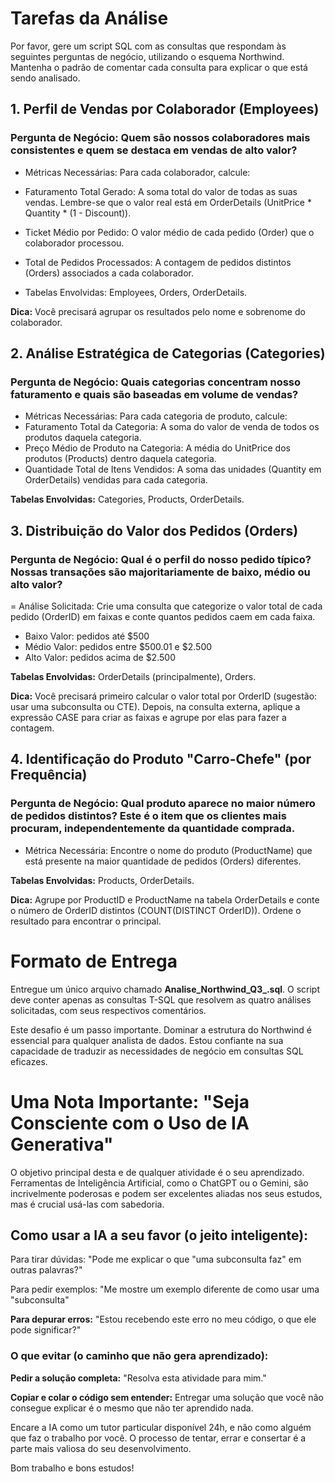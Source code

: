 # Tarefas da Análise
Por favor, gere um script SQL com as consultas que respondam às seguintes perguntas de negócio, utilizando o esquema Northwind. 
Mantenha o padrão de comentar cada consulta para explicar o que está sendo analisado.

## 1. Perfil de Vendas por Colaborador (Employees)

### Pergunta de Negócio: Quem são nossos colaboradores mais consistentes e quem se destaca em vendas de alto valor?

- Métricas Necessárias: Para cada colaborador, calcule:
- Faturamento Total Gerado: A soma total do valor de todas as suas vendas. Lembre-se que o valor real está em OrderDetails (UnitPrice * Quantity * (1 - Discount)).
- Ticket Médio por Pedido: O valor médio de cada pedido (Order) que o colaborador processou.
- Total de Pedidos Processados: A contagem de pedidos distintos (Orders) associados a cada colaborador.
  
- Tabelas Envolvidas: Employees, Orders, OrderDetails.

**Dica:** Você precisará agrupar os resultados pelo nome e sobrenome do colaborador.

## 2. Análise Estratégica de Categorias (Categories)

### Pergunta de Negócio: Quais categorias concentram nosso faturamento e quais são baseadas em volume de vendas?

- Métricas Necessárias: Para cada categoria de produto, calcule:
- Faturamento Total da Categoria: A soma do valor de venda de todos os produtos daquela categoria.
- Preço Médio de Produto na Categoria: A média do UnitPrice dos produtos (Products) dentro daquela categoria.
- Quantidade Total de Itens Vendidos: A soma das unidades (Quantity em OrderDetails) vendidas para cada categoria.

**Tabelas Envolvidas:** Categories, Products, OrderDetails.


## 3. Distribuição do Valor dos Pedidos (Orders)

### Pergunta de Negócio: Qual é o perfil do nosso pedido típico? Nossas transações são majoritariamente de baixo, médio ou alto valor?

= Análise Solicitada: Crie uma consulta que categorize o valor total de cada pedido (OrderID) em faixas e conte quantos pedidos caem em cada faixa.

- Baixo Valor: pedidos até $500
- Médio Valor: pedidos entre $500.01 e $2.500
- Alto Valor: pedidos acima de $2.500

**Tabelas Envolvidas:** OrderDetails (principalmente), Orders.

**Dica:** Você precisará primeiro calcular o valor total por OrderID (sugestão: usar uma subconsulta ou CTE). Depois, na consulta externa, aplique a expressão CASE para criar as faixas e agrupe por elas para fazer a contagem.

## 4. Identificação do Produto "Carro-Chefe" (por Frequência)

### Pergunta de Negócio: Qual produto aparece no maior número de pedidos distintos? Este é o item que os clientes mais procuram, independentemente da quantidade comprada.

- Métrica Necessária: Encontre o nome do produto (ProductName) que está presente na maior quantidade de pedidos (Orders) diferentes.

**Tabelas Envolvidas:** Products, OrderDetails.

**Dica:** Agrupe por ProductID e ProductName na tabela OrderDetails e conte o número de OrderID distintos (COUNT(DISTINCT OrderID)). Ordene o resultado para encontrar o principal.

# Formato de Entrega
Entregue um único arquivo chamado **Analise_Northwind_Q3_<SeuNome>.sql**. O script deve conter apenas as consultas T-SQL que resolvem as quatro análises solicitadas, com seus respectivos comentários.

Este desafio é um passo importante. Dominar a estrutura do Northwind é essencial para qualquer analista de dados. Estou confiante na sua capacidade de traduzir as necessidades de negócio em consultas SQL eficazes.


# **Uma Nota Importante: "Seja Consciente com o Uso de IA Generativa"**
O objetivo principal desta e de qualquer atividade é o seu aprendizado. Ferramentas de Inteligência Artificial, como o ChatGPT ou o Gemini, são incrivelmente poderosas e podem ser excelentes aliadas nos seus estudos, mas é crucial usá-las com sabedoria.


## Como usar a IA a seu favor (o jeito inteligente):

Para tirar dúvidas: "Pode me explicar o que "uma subconsulta faz" em outras palavras?"

Para pedir exemplos: "Me mostre um exemplo diferente de como usar uma "subconsulta"

**Para depurar erros:** "Estou recebendo este erro no meu código, o que ele pode significar?"

### **O que evitar (o caminho que não gera aprendizado):**

**Pedir a solução completa:** "Resolva esta atividade para mim."

**Copiar e colar o código sem entender:** Entregar uma solução que você não consegue explicar é o mesmo que não ter aprendido nada.

Encare a IA como um tutor particular disponível 24h, e não como alguém que faz o trabalho por você. O processo de tentar, errar e consertar é a parte mais valiosa do seu desenvolvimento.

Bom trabalho e bons estudos!
